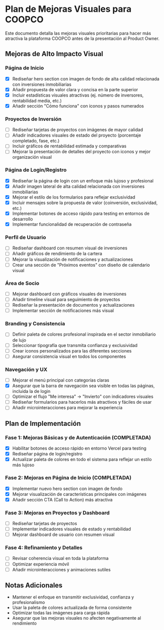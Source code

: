 # Plan de Mejoras Visuales para COOPCO

Este documento detalla las mejoras visuales prioritarias para hacer más atractiva la plataforma COOPCO antes de la presentación al Product Owner.

## Mejoras de Alto Impacto Visual

### Página de Inicio
- [x] Rediseñar hero section con imagen de fondo de alta calidad relacionada con inversiones inmobiliarias
- [x] Añadir propuesta de valor clara y concisa en la parte superior
- [x] Incluir estadísticas visuales atractivas (ej. número de inversores, rentabilidad media, etc.)
- [x] Añadir sección "Cómo funciona" con iconos y pasos numerados

### Proyectos de Inversión
- [ ] Rediseñar tarjetas de proyectos con imágenes de mayor calidad
- [ ] Añadir indicadores visuales de estado del proyecto (porcentaje completado, fase, etc.)
- [ ] Incluir gráficos de rentabilidad estimada y comparativas
- [ ] Mejorar la presentación de detalles del proyecto con iconos y mejor organización visual

### Página de Login/Registro
- [x] Rediseñar la página de login con un enfoque más lujoso y profesional
- [x] Añadir imagen lateral de alta calidad relacionada con inversiones inmobiliarias
- [x] Mejorar el estilo de los formularios para reflejar exclusividad
- [x] Incluir mensajes sobre la propuesta de valor (coinversión, exclusividad, etc.)
- [x] Implementar botones de acceso rápido para testing en entornos de desarrollo
- [x] Implementar funcionalidad de recuperación de contraseña

### Perfil de Usuario
- [ ] Rediseñar dashboard con resumen visual de inversiones
- [ ] Añadir gráficos de rendimiento de la cartera
- [ ] Mejorar la visualización de notificaciones y actualizaciones
- [ ] Crear una sección de "Próximos eventos" con diseño de calendario visual

### Área de Socio
- [ ] Mejorar dashboard con gráficos visuales de inversiones
- [ ] Añadir timeline visual para seguimiento de proyectos
- [ ] Rediseñar la presentación de documentos y actualizaciones
- [ ] Implementar sección de notificaciones más visual

### Branding y Consistencia
- [ ] Definir paleta de colores profesional inspirada en el sector inmobiliario de lujo
- [ ] Seleccionar tipografía que transmita confianza y exclusividad
- [ ] Crear iconos personalizados para las diferentes secciones
- [ ] Asegurar consistencia visual en todos los componentes

### Navegación y UX
- [ ] Mejorar el menú principal con categorías claras
- [x] Asegurar que la barra de navegación sea visible en todas las páginas, incluida la de login
- [ ] Optimizar el flujo "Me interesa" → "Invierto" con indicadores visuales
- [ ] Rediseñar formularios para hacerlos más atractivos y fáciles de usar
- [ ] Añadir microinteracciones para mejorar la experiencia

## Plan de Implementación

### Fase 1: Mejoras Básicas y de Autenticación (COMPLETADA)
- [x] Habilitar botones de acceso rápido en entorno Vercel para testing
- [x] Rediseñar página de login/registro
- [x] Actualizar paleta de colores en todo el sistema para reflejar un estilo más lujoso

### Fase 2: Mejoras en Página de Inicio (COMPLETADA)
- [x] Implementar nuevo hero section con imagen de fondo
- [x] Mejorar visualización de características principales con imágenes
- [x] Añadir sección CTA (Call to Action) más atractiva

### Fase 3: Mejoras en Proyectos y Dashboard
- [ ] Rediseñar tarjetas de proyectos
- [ ] Implementar indicadores visuales de estado y rentabilidad
- [ ] Mejorar dashboard de usuario con resumen visual

### Fase 4: Refinamiento y Detalles
- [ ] Revisar coherencia visual en toda la plataforma
- [ ] Optimizar experiencia móvil
- [ ] Añadir microinteracciones y animaciones sutiles

## Notas Adicionales
- Mantener el enfoque en transmitir exclusividad, confianza y profesionalismo
- Usar la paleta de colores actualizada de forma consistente
- Optimizar todas las imágenes para carga rápida
- Asegurar que las mejoras visuales no afecten negativamente al rendimiento 